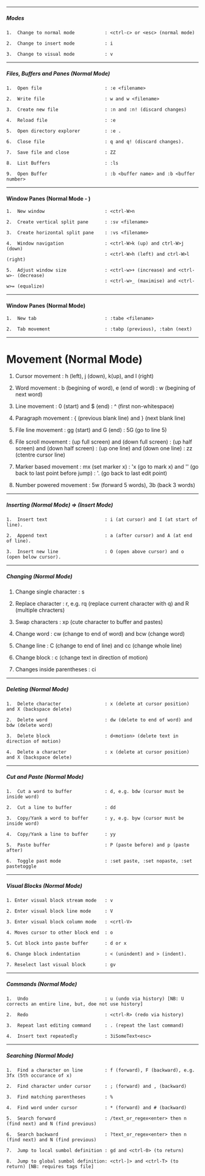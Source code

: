 ----------------------------------------------------------------------------------------------------
##### Modes

```
1.  Change to normal mode           : <ctrl-c> or <esc> (normal mode) 

2.  Change to insert mode           : i

3.  Change to visual mode           : v
```

----------------------------------------------------------------------------------------------------
##### Files, Buffers and Panes (Normal Mode)

```
1.  Open file                       : :e <filename>

2.  Write file                      : w and w <filename>

3.  Create new file                 : :n and :n! (discard changes)

4.  Reload file                     : :e

5.  Open directory explorer         : :e .

6.  Close file                      : q and q! (discard changes).

7.  Save file and close             : ZZ

8.  List Buffers                    : :ls

9.  Open Buffer                     : :b <buffer name> and :b <buffer number>
```

----------------------------------------------------------------------------------------------------
#### Window Panes (Normal Mode - <ctrl-W>)

```
1.  New window                      : <ctrl-W>n

2.  Create vertical split pane      : :sv <filename>

3.  Create horizontal split pane    : :vs <filename>

4.  Window navigation               : <ctrl-W>k (up) and ctrl-W>j (down)
                                    : <ctrl-W>h (left) and ctrl-W>l (right)

5.  Adjust window size              : <ctrl-w>+ (increase) and <ctrl-w>- (decrease)
                                    : <ctrl-w>_ (maximise) and <ctrl-w>= (equalize)
```

----------------------------------------------------------------------------------------------------
#### Window Panes (Normal Mode)

```
1.  New tab                         : :tabe <filename>

2.  Tab movement                    : :tabp (previous), :tabn (next)
```

----------------------------------------------------------------------------------------------------
# Movement (Normal Mode)

1.  Cursor movement                 : h (left), j (down), k(up), and l (right)

2.  Word movement                   : b (begining of word), e (end of word)
                                    : w (begining of next word)

3.  Line movement                   : 0 (start) and $ (end)
                                    : ^ (first non-whitespace) 

4.  Paragraph movement              : { (previous blank line) and } (next blank line)

5.  File line movement              : gg (start) and G (end)
                                    : 5G (go to line 5)

6.  File scroll movement            : <ctrl-B> (up full screen) and <ctrl-F> (down full screen)
                                    : <ctrl-U> (up half screen) and <ctrl-D> (down half screen)
                                    : <ctrl-Y> (up one line) and <ctrl-E> (down one line)
                                    : zz (ctentre cursor line)

7.  Marker based movement           : mx (set marker x)
                                    : 'x (go to mark x) and '' (go back to last point before jump)
                                    : '. (go back to last edit point)

8.  Number powered movement         : 5w (forward 5 words), 3b (back 3 words)


----------------------------------------------------------------------------------------------------
##### Inserting (Normal Mode) => (Insert Mode)

```
1.  Insert text                     : i (at cursor) and I (at start of line).

2.  Append text                     : a (after cursor) and A (at end of line).

3.  Insert new line                 : O (open above cursor) and o (open below cursor).
```

----------------------------------------------------------------------------------------------------
##### Changing (Normal Mode) 

1.  Change single character         : s

2.  Replace character               : r, e.g. rq (replace current character with q) and R (multiple chracters)

3.  Swap characters                 : xp (cute character to buffer and pastes) 

4.  Change word                     : cw (change to end of word) and bcw (change word) 

5.  Change line                     : C (change to end of line) and cc (change whole line)

6.  Change block                    : c<motion> (change text in direction of motion)

7.  Changes inside parentheses      : ci


----------------------------------------------------------------------------------------------------
##### Deleting (Normal Mode)

```
1.  Delete character                : x (delete at cursor position) and X (backspace delete)

2.  Delete word                     : dw (delete to end of word) and bdw (delete word)

3.  Delete block                    : d<motion> (delete text in direction of motion)

4.  Delete a character              : x (delete at cursor position) and X (backspace delete)
```

----------------------------------------------------------------------------------------------------
##### Cut and Paste (Normal Mode)

```
1.  Cut a word to buffer            : d, e.g. bdw (cursor must be inside word)

2.  Cut a line to buffer            : dd

3.  Copy/Yank a word to buffer      : y, e.g. byw (cursor must be inside word)

4.  Copy/Yank a line to buffer      : yy

5.  Paste buffer                    : P (paste before) and p (paste after)  

6.  Toggle past mode                : :set paste, :set nopaste, :set pastetoggle
```

----------------------------------------------------------------------------------------------------
##### Visual Blocks (Normal Mode)

```
1. Enter visual block stream mode   : v

2. Enter visual block line mode     : V

3. Enter visual block column mode   : <crtl-V>

4. Moves cursor to other block end  : o

5. Cut block into paste buffer      : d or x

6. Change block indentation         : < (unindent) and > (indent).

7. Reselect last visual block       : gv
```

----------------------------------------------------------------------------------------------------
##### Commands (Normal Mode)

```
1.  Undo                            : u (undo via history) [NB: U corrects an entire line, but, doe not use history]

2.  Redo                            : <ctrl-R> (redo via history)

3.  Repeat last editing command     : . (repeat the last command)

4.  Insert text repeatedly          : 3iSomeText<esc>
```

----------------------------------------------------------------------------------------------------
##### Searching (Normal Mode)

```
1.  Find a character on line        : f (forward), F (backward), e.g. 3fx (5th occurance of x)

2.  Find character under cursor     : ; (forward) and , (backward)

3.  Find matching parentheses       : %

4.  Find word under cursor          : * (forward) and # (backward)

5.  Search forward                  : /text_or_regex<enter> then n (find next) and N (find previous)

6.  Search backward                 : ?text_or_regex<enter> then n (find next) and N (find previous)

7.  Jump to local sumbol definition : gd and <ctrl-0> (to return)

8.  Jump to global sumbol definition: <ctrl-]> and <ctrl-T> (to return) [NB: requires tags file]
```


